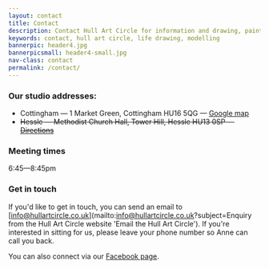 ```yaml
---
layout: contact
title: Contact
description: Contact Hull Art Circle for information and drawing, painting or modelling for our group.
keywords: contact, hull art circle, life drawing, modelling 
bannerpic: header4.jpg
bannerpicsmall: header4-small.jpg
nav-class: contact
permalink: /contact/
---
```


### Our studio addresses:

* Cottingham — 1 Market Green, Cottingham HU16 5QG — [Google map](https://www.google.com/maps/place/Cottingham+Civic+Hall/@53.7810966,-0.4146015,15z/data=!4m6!3m5!1s0x0:0x9e981af2c46d7b2b!4b1!8m2!3d53.7810966!4d-0.4146015)
* ~~Hessle — Methodist Church Hall, Tower Hill, Hessle HU13 0SP — [Directions](/directions/)~~

### Meeting times

6:45—8:45pm

### Get in touch

If you'd like to get in touch, you can send an email to [info@hullartcircle.co.uk](mailto:info@hullartcircle.co.uk?subject=Enquiry from the Hull Art Circle website 'Email the Hull Art Circle'). If you're interested in sitting for us, please leave your phone number so Anne can call you back.

You can also connect via our [Facebook page](https://www.facebook.com/HullArtCircle 'The Hull Art Circle Facebook page').